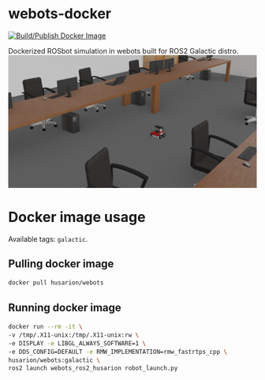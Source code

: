 # webots-docker
[![Build/Publish Docker Image](https://github.com/husarion/webots-docker/actions/workflows/build-docker-image.yaml/badge.svg)](https://github.com/husarion/webots-docker/actions/workflows/build-docker-image.yaml)

Dockerized ROSbot simulation in webots built for ROS2 Galactic distro.
![ROSbot in webots simulator](.docs/rosbot.png)

# Docker image usage
Available tags: `galactic`.
## Pulling docker image
```bash
docker pull husarion/webots
```
## Running docker image
```bash
docker run --rm -it \
-v /tmp/.X11-unix:/tmp/.X11-unix:rw \
-e DISPLAY -e LIBGL_ALWAYS_SOFTWARE=1 \
-e DDS_CONFIG=DEFAULT -e RMW_IMPLEMENTATION=rmw_fastrtps_cpp \
husarion/webots:galactic \
ros2 launch webots_ros2_husarion robot_launch.py
```